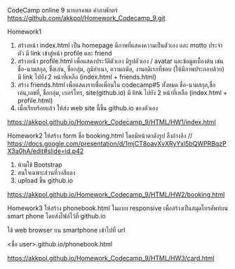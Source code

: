 CodeCamp online 9
นายอรคพล คำภาพักตร์
https://github.com/akkpol/Homework_Codecamp_9.git

Homework1
1. สร้างหน้า index.html เป็น homepage 
 มีภาพที่แสดงความเป็นตัวเอง และ motto ประจำตัว
 มี link เข้าสู่หน้า profile และ friend 
2. สร้างหน้า profile.html เพื่อแสดงประวัติตัวเอง 
 มีรูปตัวเอง / avatar และข้อมูลเบื้องต้น เช่น
 ชื่อ-นามสกุล,​ ชื่อเล่น, ชื่อกลุ่ม,​ ภูมิลำเนา, 
 ความถนัด, งานอดิเรกที่ชอบ (ให้มีภาพประกอบด้วย)
 มี link ไปยัง 2 หน้าที่เหลือ (index.html + friends.html)
3. สร้าง friends.html เพื่อแสดงรายชื่อเพื่อนใน codecamp#5 ทั้งหมด
 ชื่อ-นามสกุล,​ ชื่อเล่น,เลขที่, ชื่อกลุ่ม,​ เบอร์โทร, site(github.io) 
 มี link ไปยัง 2 หน้าที่เหลือ (index.html + profile.html)
4. เมื่อเรียบร้อยแล้ว ให้ส่ง web site นี้ขึ้น github.io ของตัวเอง

https://akkpol.github.io/Homework_Codecamp_9/HTML/HW1/index.html

Homework2
ให้สร้าง form ชื่อ booking.html โดยมีหน้าตาดังรูป
ลิ้งอ้างอิง //       https://docs.google.com/presentation/d/1mjCT8oavXvXRyYxl5bQWPRBqzPX3a0hA/edit#slide=id.p42

1. ห้ามใช้ Bootstrap 
2. สนใจเฉพาะส่วนที่วงสีแดง
3. upload ขึ้น github.io  

https://akkpol.github.io/Homework_Codecamp_9/HTML/HW2/booking.html

Homework3
ให้สร้าง phonebook.html ในแบบ responsive 
เพื่อสร้างเป็นสมุดโทรศัพท์บน smart phone
โดยส่งไฟล์ไว้ที่ github.io

ใช้ web browser บน smartphone เข้าไปที่  url

<ชื่อ user>.github.io/phonebook.html

https://akkpol.github.io/Homework_Codecamp_9/HTML/HW3/card.html


